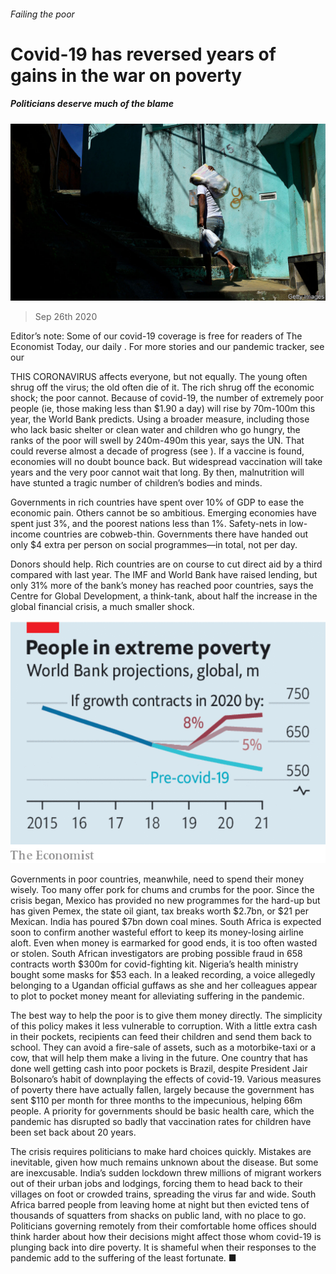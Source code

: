 ###### Failing the poor

# Covid-19 has reversed years of gains in the war on poverty 

##### Politicians deserve much of the blame 

![image](images/20200926_LDP501.jpg) 

> Sep 26th 2020 

Editor’s note: Some of our covid-19 coverage is free for readers of The Economist Today, our daily . For more stories and our pandemic tracker, see our 

THIS CORONAVIRUS affects everyone, but not equally. The young often shrug off the virus; the old often die of it. The rich shrug off the economic shock; the poor cannot. Because of covid-19, the number of extremely poor people (ie, those making less than $1.90 a day) will rise by 70m-100m this year, the World Bank predicts. Using a broader measure, including those who lack basic shelter or clean water and children who go hungry, the ranks of the poor will swell by 240m-490m this year, says the UN. That could reverse almost a decade of progress (see ). If a vaccine is found, economies will no doubt bounce back. But widespread vaccination will take years and the very poor cannot wait that long. By then, malnutrition will have stunted a tragic number of children’s bodies and minds.

Governments in rich countries have spent over 10% of GDP to ease the economic pain. Others cannot be so ambitious. Emerging economies have spent just 3%, and the poorest nations less than 1%. Safety-nets in low-income countries are cobweb-thin. Governments there have handed out only $4 extra per person on social programmes—in total, not per day.


Donors should help. Rich countries are on course to cut direct aid by a third compared with last year. The IMF and World Bank have raised lending, but only 31% more of the bank’s money has reached poor countries, says the Centre for Global Development, a think-tank, about half the increase in the global financial crisis, a much smaller shock.

![image](images/20200926_LDC768.png) 


Governments in poor countries, meanwhile, need to spend their money wisely. Too many offer pork for chums and crumbs for the poor. Since the crisis began, Mexico has provided no new programmes for the hard-up but has given Pemex, the state oil giant, tax breaks worth $2.7bn, or $21 per Mexican. India has poured $7bn down coal mines. South Africa is expected soon to confirm another wasteful effort to keep its money-losing airline aloft. Even when money is earmarked for good ends, it is too often wasted or stolen. South African investigators are probing possible fraud in 658 contracts worth $300m for covid-fighting kit. Nigeria’s health ministry bought some masks for $53 each. In a leaked recording, a voice allegedly belonging to a Ugandan official guffaws as she and her colleagues appear to plot to pocket money meant for alleviating suffering in the pandemic.

The best way to help the poor is to give them money directly. The simplicity of this policy makes it less vulnerable to corruption. With a little extra cash in their pockets, recipients can feed their children and send them back to school. They can avoid a fire-sale of assets, such as a motorbike-taxi or a cow, that will help them make a living in the future. One country that has done well getting cash into poor pockets is Brazil, despite President Jair Bolsonaro’s habit of downplaying the effects of covid-19. Various measures of poverty there have actually fallen, largely because the government has sent $110 per month for three months to the impecunious, helping 66m people. A priority for governments should be basic health care, which the pandemic has disrupted so badly that vaccination rates for children have been set back about 20 years.

The crisis requires politicians to make hard choices quickly. Mistakes are inevitable, given how much remains unknown about the disease. But some are inexcusable. India’s sudden lockdown threw millions of migrant workers out of their urban jobs and lodgings, forcing them to head back to their villages on foot or crowded trains, spreading the virus far and wide. South Africa barred people from leaving home at night but then evicted tens of thousands of squatters from shacks on public land, with no place to go. Politicians governing remotely from their comfortable home offices should think harder about how their decisions might affect those whom covid-19 is plunging back into dire poverty. It is shameful when their responses to the pandemic add to the suffering of the least fortunate. ■

